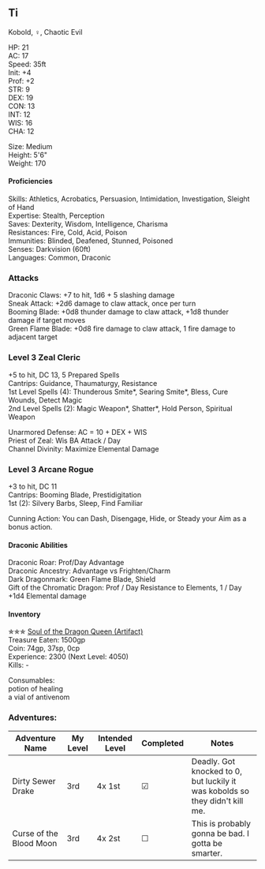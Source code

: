 ## Ti 
Kobold, ♀, Chaotic Evil

HP: 21 \
AC: 17 \
Speed: 35ft \
Init: +4 \
Prof: +2 \
STR: 9 \
DEX: 19 \
CON: 13 \
INT: 12 \
WIS: 16 \
CHA: 12 

Size: Medium \
Height: 5'6" \
Weight: 170 

#### Proficiencies
Skills: Athletics, Acrobatics, Persuasion, Intimidation, Investigation, Sleight of Hand \
Expertise: Stealth, Perception \
Saves: Dexterity, Wisdom, Intelligence, Charisma \
Resistances: Fire, Cold, Acid, Poison \
Immunities: Blinded, Deafened, Stunned, Poisoned \
Senses: Darkvision (60ft) \
Languages: Common, Draconic

### Attacks
Draconic Claws: +7 to hit, 1d6 + 5 slashing damage \
Sneak Attack: +2d6 damage to claw attack, once per turn \
Booming Blade: +0d8 thunder damage to claw attack, +1d8 thunder damage if target moves \
Green Flame Blade: +0d8 fire damage to claw attack, 1 fire damage to adjacent target

### Level 3 Zeal Cleric
+5 to hit, DC 13, 5 Prepared Spells \
Cantrips: Guidance, Thaumaturgy, Resistance \
1st Level Spells (4): Thunderous Smite\*, Searing Smite\*, Bless, Cure Wounds, Detect Magic \
2nd Level Spells (2): Magic Weapon\*, Shatter\*, Hold Person, Spiritual Weapon

Unarmored Defense: AC = 10 + DEX + WIS \
Priest of Zeal: Wis BA Attack / Day \
Channel Divinity: Maximize Elemental Damage 

### Level 3 Arcane Rogue
+3 to hit, DC 11 \
Cantrips: Booming Blade, Prestidigitation \
1st (2): Silvery Barbs, Sleep, Find Familiar

Cunning Action: You can Dash, Disengage, Hide, or Steady your Aim as a bonus action. 

#### Draconic Abilities
Draconic Roar: Prof/Day Advantage \
Draconic Ancestry: Advantage vs Frighten/Charm \
Dark Dragonmark: Green Flame Blade, Shield \
Gift of the Chromatic Dragon: Prof / Day Resistance to Elements, 1 / Day +1d4 Elemental damage

#### Inventory
✯✯✯ [Soul of the Dragon Queen (Artifact)](https://github.com/DestinyVolt/D-D/blob/master/Others/OnePlayer/artifact.md) \
Treasure Eaten: 1500gp \
Coin: 74gp, 37sp, 0cp \
Experience: 2300 (Next Level: 4050) \
Kills: -

Consumables: \
potion of healing \
a vial of antivenom 

### Adventures:
| Adventure Name           | My Level | Intended Level | Completed | Notes |
| ------------------------ | -------- | -------------- | --------- | --------- |
| Dirty Sewer Drake        | 3rd      | 4x 1st         | ☑ | Deadly. Got knocked to 0, but luckily it was kobolds so they didn't kill me. |
| Curse of the Blood Moon  | 3rd      | 4x 2st         | ☐ | This is probably gonna be bad. I gotta be smarter. |

